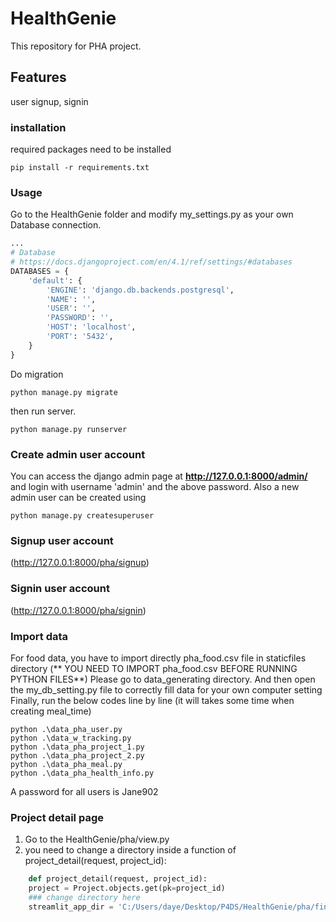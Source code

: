 # HealthGenie
This repository for PHA project. 
## Features
user signup, signin
### installation
required packages need to be installed
```shell
pip install -r requirements.txt
```
### Usage
Go to the HealthGenie folder and modify my_settings.py as your own Database connection.
```python
...
# Database
# https://docs.djangoproject.com/en/4.1/ref/settings/#databases
DATABASES = {
    'default': {
        'ENGINE': 'django.db.backends.postgresql',
        'NAME': '',
        'USER': '',
        'PASSWORD': '',
        'HOST': 'localhost',
        'PORT': '5432',
    }
}
```
Do migration
```shell
python manage.py migrate
```
then run server.
```shell
python manage.py runserver
```
### Create admin user account
You can access the django admin page at **http://127.0.0.1:8000/admin/** and login with username 'admin' and the above password.
Also a new admin user can be created using
```shell
python manage.py createsuperuser
```
### Signup user account
(http://127.0.0.1:8000/pha/signup)
### Signin user account
(http://127.0.0.1:8000/pha/signin)

### Import data
For food data,
you have to import directly pha_food.csv file in staticfiles directory
(** YOU NEED TO IMPORT pha_food.csv BEFORE RUNNING PYTHON FILES**)
Please go to data_generating directory.
And then open the my_db_setting.py file to correctly fill data for your own computer setting
Finally, run the below codes line by line (it will takes some time when creating meal_time)
```shell
python .\data_pha_user.py
python .\data_w_tracking.py
python .\data_pha_project_1.py
python .\data_pha_project_2.py
python .\data_pha_meal.py
python .\data_pha_health_info.py
```
A password for all users is Jane902
### Project detail page
1. Go to the  HealthGenie/pha/view.py
2. you need to change a directory inside a function of project_detail(request, project_id):
   
```python
    def project_detail(request, project_id):
    project = Project.objects.get(pk=project_id)
    ### change directory here
    streamlit_app_dir = 'C:/Users/daye/Desktop/P4DS/HealthGenie/pha/final_streamlit'
```
